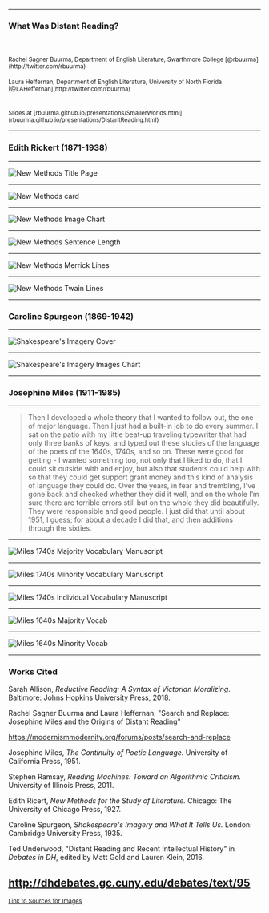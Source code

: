 <section data-background="BuurmaImage2.jpg"></section>

---

### What Was Distant Reading?

<br>
<br><small>Rachel Sagner Buurma, Department of English Literature, Swarthmore College [@rbuurma](http://twitter.com/rbuurma)</small>
<br>
<br><small>Laura Heffernan, Department of English Literature, University of North Florida [@LAHeffernan](http://twitter.com/rbuurma)</small>
<br>
<br>
<br>
<small>Slides at [rbuurma.github.io/presentations/SmallerWorlds.html](rbuurma.github.io/presentations/DistantReading.html)</small>

---

### Edith Rickert (1871-1938)

---

![New Methods Title Page](NewMethodsTP.png)

---

![New Methods card](NMCard.png)

---

![New Methods Image Chart](NMImageChart.png)

---

![New Methods Sentence Length](NMSentenceLength.png)

---

![New Methods Merrick Lines](NMMerrickLines.png)

---

![New Methods Twain Lines](NMTwainLines.png)

---

### Caroline Spurgeon (1869-1942)

---

![Shakespeare's Imagery Cover](SICover.jpg)

---

![Shakespeare's Imagery Images Chart](SIChart1.png)

---

### Josephine Miles (1911-1985)

---

> Then I developed a whole theory that I wanted to follow out, the one of major language. Then I just had a built-in job to do every summer. I sat on the patio with my little beat-up traveling typewriter that had only three banks of keys, and typed out these studies of the language of the poets of the 1640s, 1740s, and so on. These were good for getting - I wanted something too, not only that I liked to do, that I could sit outside with and enjoy, but also that students could help with so that they could get support grant money and this kind of analysis of language they could do. Over the years, in fear and trembling, I've gone back and checked whether they did it well, and on the whole I’m sure there are terrible errors still but on the whole they did beautifully. They were responsible and good people. I just did that until about 1951, I guess; for about a decade I did that, and then additions through the sixties.

---

![Miles 1740s Majority Vocabulary Manuscript](Miles1740MajorMS.jpg)

---

![Miles 1740s Minority Vocabulary Manuscript](Miles1740MinorMS.jpg)

---

![Miles 1740s Individual Vocabulary Manuscript](Miles1740IndividualMS.jpg)

---

![Miles 1640s Majority Vocab](Miles1640sMajority.jpg)

---

![Miles 1640s Minority Vocab](Miles1640sMinority.jpg)

---

### Works Cited

Sarah Allison, *Reductive Reading: A Syntax of Victorian Moralizing*. Baltimore: Johns Hopkins University Press, 2018.

Rachel Sagner Buurma and Laura Heffernan, "Search and Replace: Josephine Miles and the Origins of Distant Reading"

https://modernismmodernity.org/forums/posts/search-and-replace

Josephine Miles, *The Continuity of Poetic Language.* University of California Press, 1951.

Stephen Ramsay, *Reading Machines: Toward an Algorithmic Criticism.* University of Illinois Press, 2011.

Edith Ricert, *New Methods for the Study of Literature.* Chicago: The University of Chicago Press, 1927.

Caroline Spurgeon, *Shakespeare's Imagery and What It Tells Us.* London: Cambridge University Press, 1935.

Ted Underwood, "Distant Reading and Recent Intellectual History" in *Debates in DH*, edited by Matt Gold and Lauren Klein, 2016.

http://dhdebates.gc.cuny.edu/debates/text/95
---

<small>[Link to Sources for Images]()</small>
